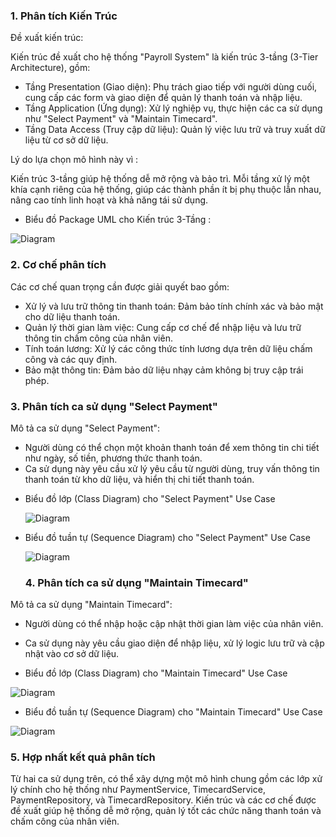  ### 1. Phân tích Kiến Trúc
Đề xuất kiến trúc:

Kiến trúc đề xuất cho hệ thống "Payroll System" là kiến trúc 3-tầng (3-Tier Architecture), gồm:
- Tầng Presentation (Giao diện): Phụ trách giao tiếp với người dùng cuối, cung cấp các form và giao diện để quản lý thanh toán và nhập liệu.
- Tầng Application (Ứng dụng): Xử lý nghiệp vụ, thực hiện các ca sử dụng như "Select Payment" và "Maintain Timecard".
- Tầng Data Access (Truy cập dữ liệu): Quản lý việc lưu trữ và truy xuất dữ liệu từ cơ sở dữ liệu.
  
Lý do lựa chọn mô hình này vì :

Kiến trúc 3-tầng giúp hệ thống dễ mở rộng và bảo trì. Mỗi tầng xử lý một khía cạnh riêng của hệ thống, giúp các thành phần ít bị phụ thuộc lẫn nhau, nâng cao tính linh hoạt và khả năng tái sử dụng.

* Biểu đồ Package UML cho Kiến trúc 3-Tầng : 

![Diagram](https://www.planttext.com/api/plantuml/png/T91D2i9034RtSugX-rv1MX3NHRr0I8CCpX_9A9JYoLnu9A_WM12dCcRvFNZvakVzqKa2JXTdLGGymubqCp09-GJ91D_eMUayQ4543p2vJ7Q1NP4UZIC47fVufhwYFaPhyB_dG7mrI1NLXvIsBIJGFIA9L6rxYa5C2ZnLX0NCpfyJstQpBglMrHTUhbST-V7zinS0003__mC0)

 ### 2. Cơ chế phân tích
Các cơ chế quan trọng cần được giải quyết bao gồm:

- Xử lý và lưu trữ thông tin thanh toán: Đảm bảo tính chính xác và bảo mật cho dữ liệu thanh toán.
- Quản lý thời gian làm việc: Cung cấp cơ chế để nhập liệu và lưu trữ thông tin chấm công của nhân viên.
- Tính toán lương: Xử lý các công thức tính lương dựa trên dữ liệu chấm công và các quy định.
- Bảo mật thông tin: Đảm bảo dữ liệu nhạy cảm không bị truy cập trái phép.
 ### 3. Phân tích ca sử dụng "Select Payment"
Mô tả ca sử dụng "Select Payment":

- Người dùng có thể chọn một khoản thanh toán để xem thông tin chi tiết như ngày, số tiền, phương thức thanh toán.
- Ca sử dụng này yêu cầu xử lý yêu cầu từ người dùng, truy vấn thông tin thanh toán từ kho dữ liệu, và hiển thị chi tiết thanh toán.
* Biểu đồ lớp (Class Diagram) cho "Select Payment" Use Case

  ![Diagram](https://www.planttext.com/api/plantuml/png/UhzxlqDnIM9HIMbk3bToJc9niK90OcLkQbw9GZMN0X3eAcIcM2bavfL0UOcv-QLv9LOAAVcbIJcfKC6Kn99KAmKN80aLo4qjoSW7wWikAShCI-UgvK8rEpYrg2mpEHLgXO92Uce9L4O3Qfkc5KmjXkQWr8ByuioI_A9AkFwqr9Ba3Bmce5cigsi7byKjXR29oo4rBmKKH000003__mC0)
* Biểu đồ tuần tự (Sequence Diagram) cho "Select Payment" Use Case
  
  ![Diagram](https://www.planttext.com/api/plantuml/png/UhzxlqDnIM9HIMbk3bTYSab-aK9eSMeH5uXGqBLJ24Yip4tDAt7BByfLi58eJir9JIw1YcbafcXo8SiZb0Ud5fLb9gS2TQIdObCEaqVe24ejo2_E15fV2TIKbbgId8556v8YNMoM5K04N19B4Z5iml0BL36g3u2gm3wtKaZ9B2x8IQo4ALD8IIr9pCmfvd98pKi1XHK0003__mC0)
  ### 4. Phân tích ca sử dụng "Maintain Timecard"
 Mô tả ca sử dụng "Maintain Timecard":

 * Người dùng có thể nhập hoặc cập nhật thời gian làm việc của nhân viên.
 * Ca sử dụng này yêu cầu giao diện để nhập liệu, xử lý logic lưu trữ và cập nhật vào cơ sở dữ liệu.
 
 * Biểu đồ lớp (Class Diagram) cho "Maintain Timecard" Use Case 

 ![Diagram](https://www.planttext.com/api/plantuml/png/V93F2i8m3CRlVOeS9zWNs45syE9L1S-r2LXirz4_Wp5yCWy-agzW1xMo3SmXa7nVyWjvFr-D3yA5Q3IJMdWFPsL82eSmCaZ1GM4DgWsv8jDfEn0TPjsRZSvVhBjJQgEDLqrPGH6eXdtAxC4MY1EvNadA9021-9Mg8ElYssGzTjEsOic7RM7kNM6Er5clWdL38NdHKxKQMzx5-QuO_ee_0ckenUcP7m000F__0m00)

 * Biểu đồ tuần tự (Sequence Diagram) cho "Maintain Timecard" Use Case
 
 ![Diagram](https://www.planttext.com/api/plantuml/png/X92x3G8n38RxJ94IYbk00bt503m6i1mZB5tEoCuTOZOAHc850bAaG91eN5ZVvyV_kDrxIw1fYeC3JAB-OAJkLNotzdkEXA1X8nhzoaC8fRC8b807MxeFfd9sf3CZ_TCALfbREejnFkQQPOEPMgj2kfyxRK8aitPD-nNAU6IDNuzaxfr27dMIIu4WiOokfp7an9u0003__mC0)
 
  ### 5. Hợp nhất kết quả phân tích
Từ hai ca sử dụng trên, có thể xây dựng một mô hình chung gồm các lớp xử lý chính cho hệ thống như PaymentService, TimecardService, PaymentRepository, và TimecardRepository. Kiến trúc và các cơ chế được đề xuất giúp hệ thống dễ mở rộng, quản lý tốt các chức năng thanh toán và chấm công của nhân viên.
